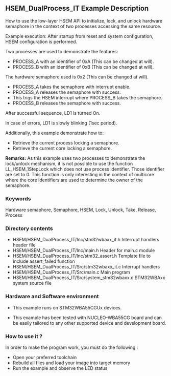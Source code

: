## <b>HSEM_DualProcess_IT Example Description</b>

How to use the low-layer HSEM API to initialize, lock, and unlock hardware 
semaphore in the context of two processes accessing the same resource.

Example execution:
After startup from reset and system configuration, HSEM configuration is performed.

Two processes are used to demonstrate the features:

 - PROCESS_A with an identifier of 0xA (This can be changed at will).
 - PROCESS_B with an identifier of 0xB (This can be changed at will).

The hardware semaphore used is 0x2 (This can be changed at will).

 - PROCESS_A takes the semaphore with interrupt enable.
 - PROCESS_A releases the semaphore with success.
 - This trigs the HSEM interrupt where PROCESS_B takes the semaphore.
 - PROCESS_B releases the semaphore with success.

After successful sequence, LD1 is turned On. 

In case of errors, LD1 is slowly blinking (1sec period).

Additionally, this example demonstrate how to:

 - Retrieve the current process locking a semaphore.
 - Retrieve the current core locking a semaphore.

**Remarks:**
  As this example uses two processes to demonstrate the lock/unlock mechanism, it is not
  possible to use the function LL_HSEM_1StepLock which does not use process identifier. Those
  identifier are set to 0. This function is only interesting in the context of multicore where
  the core identifiers are used to determine the owner of the semaphore.

### <b>Keywords</b>

Hardware semaphore, Semaphore, HSEM, Lock, Unlock, Take, Release, Process

### <b>Directory contents</b> 

  - HSEM/HSEM_DualProcess_IT/Inc/stm32wbaxx_it.h         Interrupt handlers header file
  - HSEM/HSEM_DualProcess_IT/Inc/main.h                  Header for main.c module
  - HSEM/HSEM_DualProcess_IT/Inc/stm32_assert.h          Template file to include assert_failed function
  - HSEM/HSEM_DualProcess_IT/Src/stm32wbaxx_it.c         Interrupt handlers
  - HSEM/HSEM_DualProcess_IT/Src/main.c                  Main program
  - HSEM/HSEM_DualProcess_IT/Src/system_stm32wbaxx.c     STM32WBAxx system source file

### <b>Hardware and Software environment</b>

  - This example runs on STM32WBA55CGUx devices.

  - This example has been tested with NUCLEO-WBA55CG board and can be
    easily tailored to any other supported device and development board.

### <b>How to use it ?</b>

In order to make the program work, you must do the following :

 - Open your preferred toolchain
 - Rebuild all files and load your image into target memory
 - Run the example and observe the LED status

